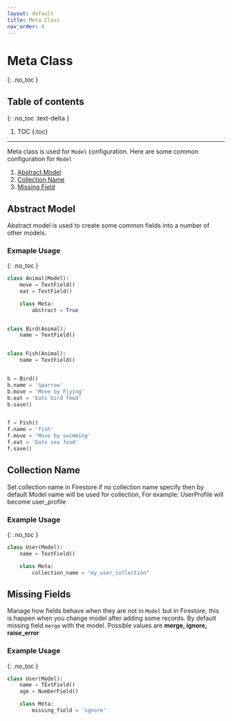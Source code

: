 ```yaml
---
layout: default
title: Meta Class
nav_order: 4
---
```


# Meta Class
{: .no_toc }

## Table of contents
{: .no_toc .text-delta }

1. TOC
{:toc}

---

Meta class is used for `Model` configuration. Here are some common configuration for `Model`

1. [Abstract Model](#abstract-model)
2. [Collection Name](#collection-name)
3. [Missing Field](#missing-fields)

## Abstract Model
Abstract model is used to create some common fields into a number of other models.

### Exmaple Usage
{: .no_toc }

```python
class Animal(Model):
    move = TextField()
    eat = TextField()

    class Meta:
        abstract = True


class Bird(Animal):
    name = TextField()


class Fish(Animal):
    name = TextField()


b = Bird()
b.name = 'Sparrow'
b.move = 'Move by Flying'
b.eat = 'Eats bird food'
b.save()


f = Fish()
f.name = 'fish'
f.move = 'Move by swimming'
f.eat = 'Eats sea food'
f.save()
```

## Collection Name
Set collection name in Firestore if no collection name specify then by default Model name will be used for collection,
For example: UserProfile will become user_profile

### Example Usage
{: .no_toc }

```python
class User(Model):
    name = TextField()

    class Meta:
        collection_name = "my_user_collection"
```

## Missing Fields
Manage how fields behave when they are not in `Model` but in Firestore, this is happen when you change model after
adding some records. By default missing field `merge` with the model.
Possible values are **merge, ignore, raise_error**

### Example Usage
{: .no_toc }

```python
class User(Model):
    name = TExtField()
    age = NumberField()

    class Meta:
        missing_field = 'ignore'
```